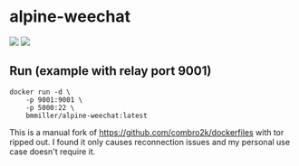 # alpine-weechat

[![](https://images.microbadger.com/badges/version/combro2k/alpine-weechat.svg)](https://microbadger.com/images/combro2k/alpine-weechat "Get your own version badge on microbadger.com")
[![](https://images.microbadger.com/badges/image/combro2k/alpine-weechat.svg)](https://microbadger.com/images/combro2k/alpine-weechat "Get your own image badge on microbadger.com")

## Run (example with relay port 9001)
~~~
docker run -d \
	-p 9001:9001 \
	-p 5000:22 \
	bmmiller/alpine-weechat:latest
~~~

This is a manual fork of https://github.com/combro2k/dockerfiles with tor ripped out.  I found it only causes reconnection issues and my personal use case doesn't require it.